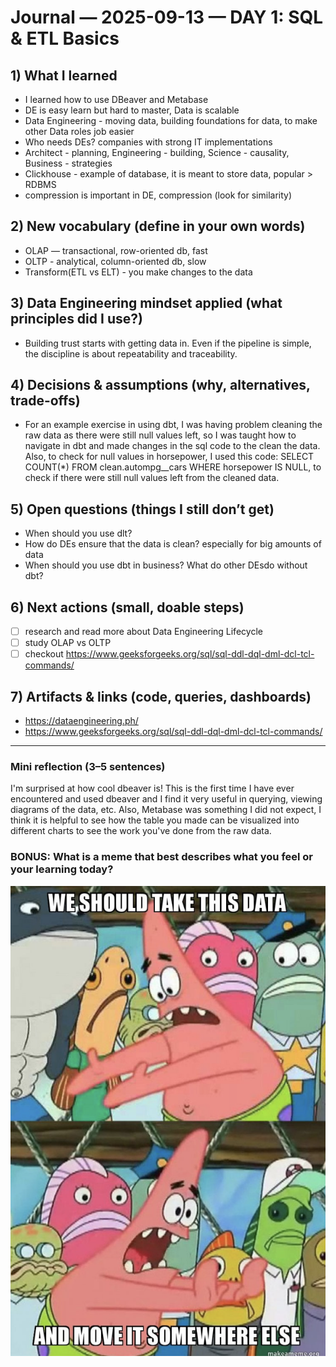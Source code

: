 # Journal — 2025-09-13 — DAY 1: SQL & ETL Basics

## 1) What I learned

- I learned how to use DBeaver and Metabase
- DE is easy learn but hard to master, Data is scalable
- Data Engineering - moving data, building foundations for data, to make other Data roles job easier
- Who needs DEs? companies with strong IT implementations
- Architect - planning, Engineering - building, Science - causality, Business - strategies
- Clickhouse - example of database, it is meant to store data, popular > RDBMS
- compression is important in DE, compression (look for similarity)

## 2) New vocabulary (define in your own words)

- OLAP — transactional, row-oriented db, fast
- OLTP - analytical, column-oriented db, slow
- Transform(ETL vs ELT) - you make changes to the data

## 3) Data Engineering mindset applied (what principles did I use?)

- Building trust starts with getting data in. Even if the pipeline is simple, the discipline is about repeatability and traceability.

## 4) Decisions & assumptions (why, alternatives, trade-offs)

- For an example exercise in using dbt, I was having problem cleaning the raw data as there were still null values left, so I was taught how to navigate in dbt and made changes in the sql code to the clean the data. Also, to check for null values in horsepower, I used this code: SELECT COUNT(\*) FROM clean.autompg\_\_cars WHERE horsepower IS NULL, to check if there were still null values left from the cleaned data.

## 5) Open questions (things I still don’t get)

- When should you use dlt?
- How do DEs ensure that the data is clean? especially for big amounts of data
- When should you use dbt in business? What do other DEsdo without dbt?

## 6) Next actions (small, doable steps)

- [ ] research and read more about Data Engineering Lifecycle
- [ ] study OLAP vs OLTP
- [ ] checkout https://www.geeksforgeeks.org/sql/sql-ddl-dql-dml-dcl-tcl-commands/

## 7) Artifacts & links (code, queries, dashboards)

- https://dataengineering.ph/
- https://www.geeksforgeeks.org/sql/sql-ddl-dql-dml-dcl-tcl-commands/

---

### Mini reflection (3–5 sentences)

I'm surprised at how cool dbeaver is! This is the first time I have ever encountered and used dbeaver and I find it very useful in querying, viewing diagrams of the data, etc. Also, Metabase was something I did not expect, I think it is helpful to see how the table you made can be visualized into different charts to see the work you've done from the raw data.

### BONUS: What is a meme that best describes what you feel or your learning today?

![Alt text](../assets/meme.png "what is a data engineer?")
